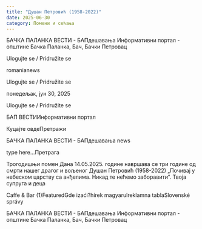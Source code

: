 ```yaml
---
title: "Душан Петровић (1958-2022)"
date: 2025-06-30
category: Помени и сећања
---
```


БАЧКА ПАЛАНКА ВЕСТИ - БАПдешавања Информативни портал - општине Бачка Паланка, Бач, Бачки Петровац

Ulogujte se / Pridružite se

romanianews

Ulogujte se / Pridružite se

понедељак, јун 30, 2025

Ulogujte se / Pridružite se

БАП ВЕСТИИнформативни портал

Куцајте овдеПретражи

БАЧКА ПАЛАНКА ВЕСТИ - БАПдешавања news

type here...Претрага

Трогодишњи помен
Дана 14.05.2025. године навршава се три године од смрти нашег драгог и вољеног
Душан Петровић
(1958-2022)
„Почивај у небеском царству са анђелима. Никад те нећемо заборавити“.
Твоја супруга и деца

Caffe & Bar (1)FeaturedGde izaći?hírek magyarulreklamna tablaSlovenské správy

БАЧКА ПАЛАНКА ВЕСТИ - БАПдешавања Информативни портал - општине Бачка Паланка, Бач, Бачки Петровац

